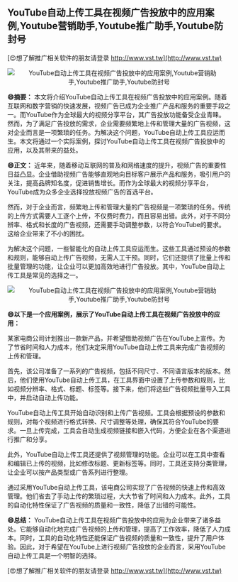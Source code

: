 ## **YouTube自动上传工具在视频广告投放中的应用案例,Youtube营销助手,Youtube推广助手,Youtube防封号**

[😍想了解推广相关软件的朋友请登录 http://www.vst.tw](http://www.vst.tw)

 <center><img src="https://vst.tw/MP4/tuiguang/png/5.png" alt="YouTube自动上传工具在视频广告投放中的应用案例,Youtube营销助手,Youtube推广助手,Youtube防封号"></center>

**😄摘要：**
本文将介绍YouTube自动上传工具在视频广告投放中的应用案例。随着互联网和数字营销的快速发展，视频广告已成为企业推广产品和服务的重要手段之一。而YouTube作为全球最大的视频分享平台，其广告投放功能备受企业青睐。然而，为了满足广告投放的需求，企业需要频繁地上传和管理大量的广告视频，这对企业而言是一项繁琐的任务。为解决这个问题，YouTube自动上传工具应运而生。本文将通过一个实际案例，探讨YouTube自动上传工具在视频广告投放中的应用，以及其带来的益处。

**😄正文：**
近年来，随着移动互联网的普及和网络速度的提升，视频广告的重要性日益凸显。企业借助视频广告能够直观地向目标客户展示产品和服务，吸引用户的关注，提高品牌知名度，促进销售增长。而作为全球最大的视频分享平台，YouTube成为众多企业选择投放视频广告的首选平台。

然而，对于企业而言，频繁地上传和管理大量的广告视频是一项繁琐的任务。传统的上传方式需要人工逐个上传，不仅费时费力，而且容易出错。此外，对于不同分辨率、格式和长度的广告视频，还需要手动调整参数，以符合YouTube的要求。这给企业带来了不小的困扰。

为解决这个问题，一些智能化的自动上传工具应运而生。这些工具通过预设的参数和规则，能够自动上传广告视频，无需人工干预。同时，它们还提供了批量上传和批量管理的功能，让企业可以更加高效地进行广告投放。其中，YouTube自动上传工具是常见的选择之一。

 <center><img src="https://vst.tw/MP4/tuiguang/png/2.png" alt="YouTube自动上传工具在视频广告投放中的应用案例,Youtube营销助手,Youtube推广助手,Youtube防封号"></center>

**😄以下是一个应用案例，展示了YouTube自动上传工具在视频广告投放中的应用：**

某家电商公司计划推出一款新产品，并希望借助视频广告在YouTube上宣传。为了节省时间和人力成本，他们决定采用YouTube自动上传工具来完成广告视频的上传和管理。

首先，该公司准备了一系列的广告视频，包括不同尺寸、不同语言版本的版本。然后，他们使用YouTube自动上传工具，在工具界面中设置了上传参数和规则，比如视频分辨率、格式、标题、标签等。接下来，他们将这些广告视频批量导入工具中，并启动自动上传功能。

YouTube自动上传工具开始自动识别和上传广告视频。工具会根据预设的参数和规则，对每个视频进行格式转换、尺寸调整等处理，确保其符合YouTube的要求。一旦上传完成，工具会自动生成视频链接和嵌入代码，方便企业在各个渠道进行推广和分享。

此外，YouTube自动上传工具还提供了视频管理的功能。企业可以在工具中查看和编辑已上传的视频，比如修改标题、更新标签等。同时，工具还支持分类管理，让企业可以按产品类型或广告系列进行整理。

通过采用YouTube自动上传工具，该电商公司实现了广告视频的快速上传和高效管理。他们省去了手动上传的繁琐过程，大大节省了时间和人力成本。此外，工具的自动化特性保证了广告视频的质量和一致性，降低了出错的可能性。

**😄总结：**
YouTube自动上传工具在视频广告投放中的应用为企业带来了诸多益处。它能够自动化地完成广告视频的上传和管理，提高了工作效率，降低了人力成本。同时，工具的自动化特性还能保证广告视频的质量和一致性，提升了用户体验。因此，对于希望在YouTube上进行视频广告投放的企业而言，采用YouTube自动上传工具是一个明智的选择。

[😍想了解推广相关软件的朋友请登录 http://www.vst.tw](http://www.vst.tw)



